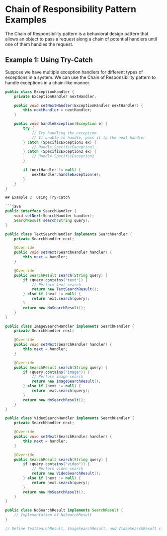 # Chain of Responsibility Pattern Examples

The Chain of Responsibility pattern is a behavioral design pattern that allows an object to pass a request along a chain of potential handlers until one of them handles the request.

## Example 1: Using Try-Catch

Suppose we have multiple exception handlers for different types of exceptions in a system. We can use the Chain of Responsibility pattern to handle exceptions in a chain-like manner.

```java
public class ExceptionHandler {
    private ExceptionHandler nextHandler;

    public void setNextHandler(ExceptionHandler nextHandler) {
        this.nextHandler = nextHandler;
    }

    public void handleException(Exception e) {
        try {
            // Try handling the exception
            // If unable to handle, pass it to the next handler
        } catch (SpecificException1 ex) {
            // Handle SpecificException1
        } catch (SpecificException2 ex) {
            // Handle SpecificException2
        }

        if (nextHandler != null) {
            nextHandler.handleException(e);
        }
    }
}

## Example 2: Using Try-Catch

```java
public interface SearchHandler {
    void setNext(SearchHandler handler);
    SearchResult search(String query);
}

public class TextSearchHandler implements SearchHandler {
    private SearchHandler next;

    @Override
    public void setNext(SearchHandler handler) {
        this.next = handler;
    }

    @Override
    public SearchResult search(String query) {
        if (query.contains("text")) {
            // Perform text search
            return new TextSearchResult();
        } else if (next != null) {
            return next.search(query);
        }
        return new NoSearchResult();
    }
}

public class ImageSearchHandler implements SearchHandler {
    private SearchHandler next;

    @Override
    public void setNext(SearchHandler handler) {
        this.next = handler;
    }

    @Override
    public SearchResult search(String query) {
        if (query.contains("image")) {
            // Perform image search
            return new ImageSearchResult();
        } else if (next != null) {
            return next.search(query);
        }
        return new NoSearchResult();
    }
}

public class VideoSearchHandler implements SearchHandler {
    private SearchHandler next;

    @Override
    public void setNext(SearchHandler handler) {
        this.next = handler;
    }

    @Override
    public SearchResult search(String query) {
        if (query.contains("video")) {
            // Perform video search
            return new VideoSearchResult();
        } else if (next != null) {
            return next.search(query);
        }
        return new NoSearchResult();
    }
}

public class NoSearchResult implements SearchResult {
    // Implementation of NoSearchResult
}

// Define TextSearchResult, ImageSearchResult, and VideoSearchResult classes accordingly.
